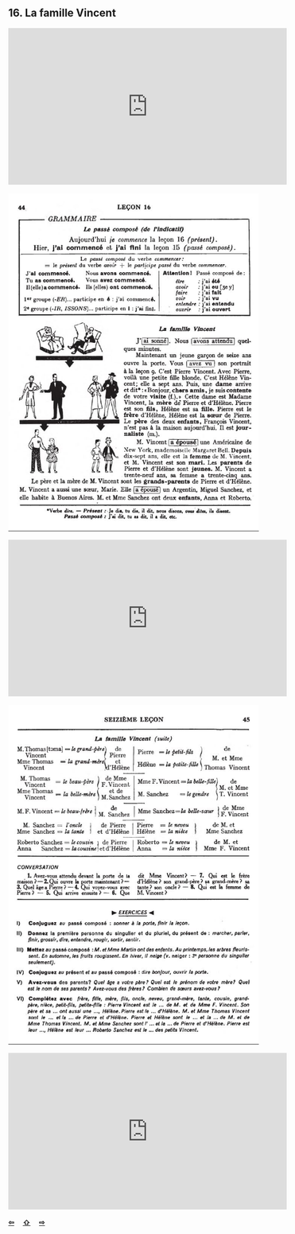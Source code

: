 ## 16. La famille Vincent

<iframe width="560" height="315" src="https://www.youtube.com/embed/SMWhkK4EqrM" frameborder="0" allow="accelerometer; autoplay; encrypted-media; gyroscope; picture-in-picture" allowfullscreen></iframe>

![16A](img/16A.JPG)

<iframe width="560" height="315" src="https://www.youtube.com/embed/-uuF6M-Wn-s" frameborder="0" allow="accelerometer; autoplay; encrypted-media; gyroscope; picture-in-picture" allowfullscreen></iframe>

![16B](img/16B.JPG)

<iframe width="560" height="315" src="https://www.youtube.com/embed/maeCZYkc0K4" frameborder="0" allow="accelerometer; autoplay; encrypted-media; gyroscope; picture-in-picture" allowfullscreen></iframe>

<p style='font-weight:bolder'>
  <a href='15.html' title='Önceki sayfa'>⇦</a>&emsp;
  <a href='..' title='Ana sayfa'>⇧</a>&emsp;
  <a href='17.html' title='Sonraki sayfa'>⇨</a>
</p>